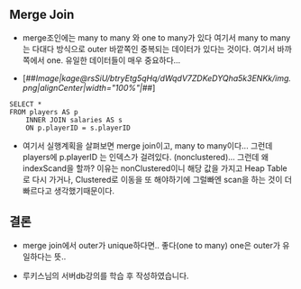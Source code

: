 ## Merge Join

- merge조인에는 many to many 와 one to many가 있다 여기서 many to many는 다대다 방식으로 outer 바깥쪽인 중복되는 데이터가 있다는 것이다. 여기서 바까쪽에서 one. 유일한 데이터들이 매우 중요하다... 



- [##_Image|kage@rsSiU/btryEtg5qHq/dWqdV7ZDKeDYQha5k3ENKk/img.png|alignCenter|width="100%"|_##]

````
SELECT *
FROM players AS p
	INNER JOIN salaries AS s
	ON p.playerID = s.playerID
````

- 여기서 실행계획을 살펴보면 merge join이고,  many to many이다...     그런데 players에  p.playerID 는 인덱스가 걸려있다. (nonclustered)... 그런데 왜 indexScand을 할까? 이유는 nonClustered이니 해당 값을 가지고 Heap Table로 다시 가거나, Clustered로 이동을 또 해야하기에 그럴빠엔 scan을 하는 것이 더 빠르다고 생각했기때문이다. 

## 결론 

- merge join에서 outer가 unique하다면.. 좋다(one to many) one은 outer가 유일하다는 뜻..



- 루키스님의 서버db강의를 학습 후 작성하였습니다. 